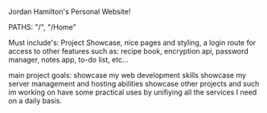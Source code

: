 Jordan Hamilton's Personal Website!

PATHS:
"/",
"/Home"

Must include's:
Project Showcase,
nice pages and styling,
a login route for access to other features such as:
recipe book,
encryption api,
password manager,
notes app,
to-do list,
etc...

main project goals:
showcase my web development skills
showcase my server management and hosting abilities
showcase other projects and such im working on
have some practical uses by unifiying all the services I need on
a daily basis.
